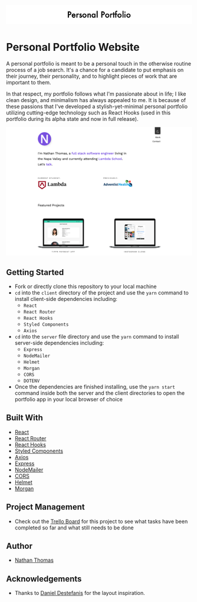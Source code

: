 <h1 align="center"><img src="./assets/readme-title.png" /></h1>

# Personal Portfolio Website

A personal portfolio is meant to be a personal touch in the otherwise routine process of a job search. It's a chance for a candidate to put emphasis on their journey, their personality, and to highlight pieces of work that are important to them.

In that respect, my portfolio follows what I'm passionate about in life; I like clean design, and minimalism has always appealed to me. It is because of these passions that I've developed a stylish-yet-minimal personal portfolio utilizing cutting-edge technology such as React Hooks (used in this portfolio during its alpha state and now in full release).
<br>

![Portfolio Site Example Shot](./assets/readme-screenshot-example.png)
<br>

## Getting Started

- Fork or directly clone this repository to your local machine
- `cd` into the `client` directory of the project and use the `yarn` command to install client-side dependencies including:
  - `React`
  - `React Router`
  - `React Hooks`
  - `Styled Components`
  - `Axios`
- `cd` into the `server` file directory and use the `yarn` command to install server-side dependencies including:
  - `Express`
  - `NodeMailer`
  - `Helmet`
  - `Morgan`
  - `CORS`
  - `DOTENV`
- Once the dependencies are finished installing, use the `yarn start` command inside both the server and the client directories to open the portfolio app in your local browser of choice

## Built With

- [React](https://reactjs.org/)
- [React Router](https://github.com/ReactTraining/react-router)
- [React Hooks](https://reactjs.org/docs/hooks-intro.html)
- [Styled Components](https://www.styled-components.com/)
- [Axios](https://www.npmjs.com/package/axios)
- [Express](https://expressjs.com/)
- [NodeMailer](https://nodemailer.com/about/)
- [CORS](https://github.com/expressjs/cors)
- [Helmet](https://helmetjs.github.io/)
- [Morgan](https://www.npmjs.com/package/morgan)

## Project Management

- Check out the [Trello Board](https://trello.com/b/AnRRw8EN/nathan-thomas-personal-portfolio) for this project to see what tasks have been completed so far and what still needs to be done

## Author

- [Nathan Thomas](https://github.com/nwthomas)

## Acknowledgements

- Thanks to [Daniel Destefanis](http://danielrd.com/) for the layout inspiration.
